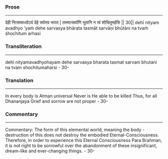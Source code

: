 ### Prose 
 --- 
देही नित्यमवध्योऽयं देहे सर्वस्य भारत |
तस्मात्सर्वाणि भूतानि न त्वं शोचितुमर्हसि || 30||
dehī nityam avadhyo ’yaṁ dehe sarvasya bhārata
tasmāt sarvāṇi bhūtāni na tvaṁ śhochitum arhasi

### Transliteration 
 --- 
dehi nityamavadhyohayam dehe sarvasya bharata tasmat sarvani bhutani na tvam shochitumaharsi - 30-

### Translation 
 --- 
In every body is Atman universal Never is He able to be killed Thus, for all Dhananjaya Grief and sorrow are not proper - 30-

### Commentary 
 --- 
Commentary: The form of this elemental world, meaning the body - destruction of this does not destroy the embodied Eternal-Consciousness.  Therefore, in order to experience this Eternal Consciousness Para Brahman, it is not right to be sorrowful over the abandonment of these insignificant, dream-like and ever-changing things. - 30-